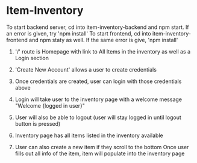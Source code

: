 # Item-Inventory
To start backend server, cd into item-inventory-backend and npm start. If an error is given, try 'npm install'
To start frontend, cd into item-inventory-frontend and npm staty as well. If the same error is give, 'npm install'

1) '/' route is Homepage with link to All Items in the inventory as well as a Login section
   
2) 'Create New Account' allows a user to create credentials

3) Once credentials are created, user can login with those credentials above

4) Login will take user to the inventory page with a welcome message "Welcome {logged in user}"

  
5) User will also be able to logout (user will stay logged in until logout button is pressed)
  
6) Inventory page has all items listed in the inventory available
   
7) User can also create a new item if they scroll to the bottom
Once user fills out all info of the item, item will populate into the inventory page
